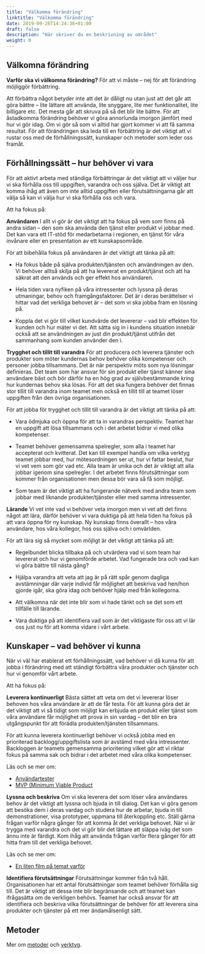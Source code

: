 ```yaml
---
title: "Välkomma förändring"
linktitle: "Välkomma förändring"
date: 2019-09-26T14:24:36+01:00
draft: false
description: "Här skriver du en beskrivning av området"
weight: 0
---
```

## Välkomna förändring

**Varför ska vi välkomna förändring?** 
För att vi måste – nej för att förändring möjliggör förbättring. 

Att förbättra något betyder inte att det är dåligt nu utan just att det går att göra bättre – lite lättare att använda, lite snyggare, lite mer funktionalitet, lite billigare etc. Det mesta går att skruva på så det blir lite bättre. 
För att åstadkomma förändring behöver vi göra annorlunda imorgon jämfört med hur vi gör idag. Om vi gör så som vi alltid har gjort kommer vi att få samma resultat. För att förändringen ska leda till en förbättring är det viktigt att vi rustar oss med de förhållningssätt, kunskaper och metoder som leder oss framåt.   

## Förhållningssätt – hur behöver vi vara
För att aktivt arbeta med ständiga förbättringar är det viktigt att vi väljer hur vi ska förhålla oss till uppgiften, varandra och oss själva. Det är viktigt att komma ihåg att även om inte alltid uppgiften eller förutsättningarna går att välja så kan vi välja hur vi ska förhålla oss och vara.

Att ha fokus på:

**Användaren**
I allt vi gör är det viktigt att ha fokus på vem som finns på andra sidan – den som ska använda den tjänst eller produkt vi jobbar med.  Det kan vara ett IT-stöd för medarbetarna i regionen, en tjänst för våra invånare eller en presentation av ett kunskapsområde. 

För att bibehålla fokus på användaren är det viktigt att tänka på att:
- Ha fokus både på själva produkten/tjänsten och användningen av den. Vi behöver alltså skilja på att ha levererat en produkt/tjänst och att ha säkrat att den används och ger effekt hos användaren.

- Hela tiden vara nyfiken på våra intressenter och lyssna på deras utmaningar, behov och framgångsfaktorer. Det är i deras berättelser vi hittar vad det verkliga behovet är – det som vi ska jobba fram en lösning på. 

- Koppla det vi gör till vilket kundvärde det levererar – vad blir effekten för kunden och hur mäter vi det. Att sätta sig in i kundens situation innebär också att se användningen av just din produkt/tjänst utifrån det sammanhang som kunden använder den i.


**Trygghet och tillit till varandra**
För att producera och leverera tjänster och produkter som möter kundernas behov behöver olika kompetenser och personer jobba tillsammans. Det är när perspektiv möts som nya lösningar definieras. Det team som har ansvar för sin produkt eller tjänst känner sina användare bäst och bör därför ha en hög grad av självbestämmande kring hur kundernas behov ska lösas. För att det ska fungera behöver det finnas stor tillit till varandra inom teamet men också en tillit till at teamet löser uppgiften från den övriga organisationen.

För att jobba för trygghet och tillit till varandra är det viktigt att tänka på att:

- Vara ödmjuka och öppna för att ta in varandras perspektiv. Teamet har en uppgift att lösa tillsammans och i det arbetet bidrar vi med olika kompetenser.

- Teamet behöver gemensamma spelregler, som alla i teamet har accepterat och kvitterat. Det kan till exempel handla om vilka verktyg teamet jobbar med, hur mötesordningen ser ut, hur vi fattar beslut, hur vi vet vem som gör vad etc. Alla team är unika och det är viktigt att  alla jobbar igenom sina spelregler. I det arbetet finns förutsättningar som kommer från organisationen men dessa bör vara så få som möjligt.

- Som team är det viktigt att ha fungerande nätverk med andra team som jobbar med liknande produkter/tjänster eller med samma intressenter. 


**Lärande**
Vi vet inte vad vi behöver veta imorgon men vi vet att det finns något att lära, därför behöver vi vara duktiga på att hela tiden ha fokus på att vara öppna för ny kunskap. Ny kunskap finns överallt – hos våra användare, hos våra kollegor, hos oss själva och i omvärlden.  

För att lära sig så mycket som möjligt är det viktigt att tänka på att:

- Regelbundet blicka tillbaka på och utvärdera vad vi som team har levererat och hur vi genomförde arbetet. Vad fungerade bra och vad kan vi göra bättre till nästa gång?

- Hjälpa varandra att veta att jag är på rätt spår genom dagliga avstämningar där varje individ får möjlighet att beskriva vad hen/hon gjorde igår, ska göra idag och behöver hjälp med från kollegorna. 

- Att välkomna när det inte blir som vi hade tänkt och se det som ett tillfälle till lärande.

- Vara duktiga på att identifiera vad som är det viktigaste för oss att vi lär oss just nu för att komma vidare i vårt arbete.


## Kunskaper – vad behöver vi kunna
När vi väl har etablerat ett förhållningssätt, vad behöver vi då kunna för att jobba i förändring med att ständigt förbättra våra produkter och tjänster och hur vi genomför vårt arbete. 

Att ha fokus på:

**Leverera kontinuerligt**
Bästa sättet att veta om det vi levererar löser behoven hos våra användare är att de får testa. För att kunna göra det är det viktigt att vi så tidigt som möjligt kan erbjuda en produkt eller tjänst som våra användare får möjlighet att prova in sin vardag – det blir en bra utgångspunkt för att förädla produkten/tjänsten tillsammans.

För att kunna leverera kontinuerligt behöver vi också jobba med en prioriterad backlogg/uppgiftslista som är avstämd med våra intressenter. Backloggen är teamets gemensamma prioritering vilket gör att vi riktar fokus på samma sak och bidrar i det arbetet med våra olika kompetenser. 

Läs och se mer om:
- [Användartester](https://design.regionhalland.se/metoder/anvandartestning/)
- [MVP (Minimum Viable Product](https://www.youtube.com/watch?v=0P7nCmln7PM)



**Lyssna och beskriva**
Om vi ska leverera det som löser våra användares behov är det viktigt att lyssna och bjuda in till dialog. Det kan vi göra genom att besöka dem i deras vardag och studera hur de arbetar, bjuda in till demonstrationer, visa prototyper, uppmana till återkoppling etc. Ställ gärna frågan varför några gånger för att komma åt det verkliga behovet. När vi är trygga med varandra och det vi gör blir det lättare att släppa iväg det som ännu inte är färdigt. Kom ihåg att använda frågan varför flera gånger för att hitta fram till det verkliga behovet.
 
Läs och se mer om:
- [En liten film på temat varför](https://www.youtube.com/watch?v=Dp9atyHwQF8)


**Identifiera förutsättningar**
Förutsättningar kommer från två håll. Organisationen har ett antal förutsättningar som teamet behöver förhålla sig till. Det är viktigt att dessa inte blir begränsande och att teamet kan ifrågasätta om de verkligen behövs. Teamet har också ansvar för att identifiera och beskriva vilka förutsättningar de behöver för att leverera sina produkter och tjänster på ett mer ändamålsenligt sätt.



## Metoder
Mer om [metoder](https://design.regionhalland.se/metoder/) och [verktyg](https://design.regionhalland.se/verktyg/).
